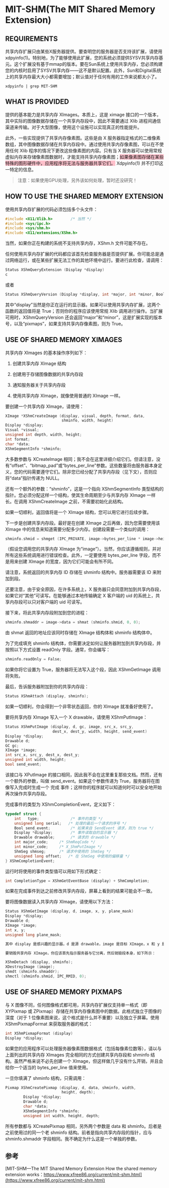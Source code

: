 # MIT-SHM(The MIT Shared Memory Extension)

## REQUIREMENTS

共享内存扩展只由某些X服务器提供。要查明您的服务器是否支持该扩展，请使用xdpyinfo(1)。特别地，为了能够使用此扩展，您的系统必须提供SYSV共享内存基元。这个扩展没有基于mmap的版本。要在Sun系统上使用共享内存，您必须构建您的内核时启用了SYSV共享内存——这不是默认配置。此外，Sun和Digital系统上的共享内存最大大小都需要增加；默认值对于任何有用的工作来说都太小了。

```
xdpyinfo | grep MIT-SHM
```

## WHAT IS PROVIDED

提供的基本能力是共享内存 XImages。本质上，这是 ximage 接口的一个版本，其中实际的图像数据存储在一个共享内存段中，因此不需要通过 Xlib 进程间通信渠道来传输。对于大型图像，使用这个设施可以实现真正的性能提升。

此外，一些实现提供了共享内存像素图。这些是由 X 服务器指定格式的二维像素数组，其中图像数据存储在共享内存段中。通过使用共享内存像素图，可以在不使用任何 Xlib 程序的情况下更改这些像素图的内容。只有当 X 服务器可以使用常规虚拟内存来存储像素图数据时，才能支持共享内存像素图；<span style="background: pink">如果像素图存储在某些特殊的图形硬件中，应用程序将无法与服务器共享它们。</span> Xdpyinfo(1) 并不打印这一特定的信息。

>注意：如果使用GPU处理，另外该如何处理，暂时还没研究！

## HOW TO USE THE SHARED MEMORY EXTENSION

使用共享内存扩展的代码必须包括多个头文件：

```c
#include <X11/Xlib.h>        /* 当然 */
#include <sys/ipc.h>
#include <sys/shm.h>
#include <X11/extensions/XShm.h>
```

当然，如果你正在构建的系统不支持共享内存，XShm.h 文件可能不存在。

任何使用共享内存扩展的代码都应该首先检查服务器是否提供扩展。你可能总是通过网络运行，或在某些扩展无法工作的其他环境中运行。要进行此检查，请调用：

```c
Status XShmQueryExtension (Display *display)
c
```
或者

```c
Status XShmQueryVersion (Display *display, int *major, int *minor, Bool *pixmaps)
```

其中“display”当然是你正在运行的显示器。如果可以使用共享内存扩展，这两个函数的返回值将是 True；否则你的程序应该使用常规 Xlib 调用进行操作。当扩展可用时，XShmQueryVersion 还会返回“major”和“minor”，这是扩展实现的版本号，以及“pixmaps”，如果支持共享内存像素图，则为 True。

## USE OF SHARED MEMORY XIMAGES

共享内存 XImages 的基本操作序列如下：

1. 创建共享内存 XImage 结构

2. 创建用于存储图像数据的共享内存段

3. 通知服务器关于共享内存段

4. 使用共享内存 XImage，就像使用普通的 XImage 一样。

要创建一个共享内存 XImage，请使用：

```c
XImage *XShmCreateImage (display, visual, depth, format, data,
                         shminfo, width, height)
Display *display;
Visual *visual;
unsigned int depth, width, height;
int format;
char *data;
XShmSegmentInfo *shminfo;
```

大多数参数与 XCreateImage 相同；我不会在这里详细介绍它们。但请注意，没有“offset”、“bitmap_pad”或“bytes_per_line”参数。这些数量将由服务器本身定义，您的代码需要遵守它们。除非您已经分配了共享内存段（见下文），否则应将“data”指针传递为 NULL。

还有一个额外的参数：“shminfo”，这是一个指向 XShmSegmentInfo 类型结构的指针。您必须分配这样一个结构，使其生命周期至少与共享内存 XImage 一样长。在调用 XShmCreateImage 之前，不需要初始化此结构。

如果一切顺利，返回值将是一个 XImage 结构，您可以用它进行后续步骤。

下一步是创建共享内存段。最好是在创建 XImage 之后再做，因为您需要使用该 XImage 中的信息来知道需要分配多少内存。创建段需要一个类似的调用：

```c
shminfo.shmid = shmget (IPC_PRIVATE, image->bytes_per_line * image->height, IPC_CREAT|0777);
```

（假设您调用您的共享内存 XImage 为“image”）。当然，你应该遵循规则，并对所有这些系统调用进行错误检查。此外，一定要使用 bytes_per_line 字段，而不是用来创建 XImage 的宽度，因为它们可能会有所不同。

请注意，系统返回的共享内存 ID 存储在 shminfo 结构中。服务器需要该 ID 来附加到段。

还要注意，由于安全原因，在许多系统上，X 服务器只会同意附加到共享内存段，如果它对“其他”可读写。在能够通过本地传输确定 X 客户端的 uid 的系统上，共享内存段可以只对客户端的 uid 可读写。

接下来，将此共享内存段附加到您的进程：

```c
shminfo.shmaddr = image->data = shmat (shminfo.shmid, 0, 0);
```

由 shmat 返回的地址应该同时存储在 XImage 结构体和 shminfo 结构体中。

为了完成填充 shminfo 结构体，你需要决定如何让服务器附加到共享内存段，并按照以下方式设置 readOnly 字段。通常，你会编写：

```c
shminfo.readOnly = False;
```

如果你将它设置为 True，服务器将无法写入这个段，因此 XShmGetImage 调用将失败。

最后，告诉服务器附加到你的共享内存段：

```c
Status XShmAttach (display, shminfo);
```

如果一切顺利，你会得到一个非零状态返回，你的 XImage 就准备好使用了。

要将共享内存 XImage 写入一个 X drawable，请使用 XShmPutImage：


```c
Status XShmPutImage (display, d, gc, image, src_x, src_y,
                     dest_x, dest_y, width, height, send_event)
Display *display;
Drawable d;
GC gc;
XImage *image;
int src_x, src_y, dest_x, dest_y;
unsigned int width, height;
bool send_event;

```
该接口与 XPutImage 的接口相同，因此我不会在这里重复那些文档。然而，还有一个额外的参数，叫做 send_event。如果这个参数传递为 True，服务器将在图像写入完成时生成一个 完成 事件；这样你的程序就可以知道何时可以安全地开始再次操作共享内存段。

完成事件的类型为 XShmCompletionEvent，定义如下：

```c
typedef struct {
    int   type;              /* 事件的类型 */
    unsigned long serial;   /* 处理的最后一个请求的序号 */
    Bool send_event;         /* 如果来自 SendEvent 请求，则为 true */
    Display *display;        /* 事件读取自的显示器 */
    Drawable drawable;       /* 请求的 drawable */
    int major_code;     /* ShmReqCode */
    int minor_code;     /* X_ShmPutImage */
    ShmSeg shmseg;      /* 请求中使用的 ShmSeg */
    unsigned long offset;   /* 在 ShmSeg 中使用的偏移量 */
} XShmCompletionEvent;
```

运行时将使用的事件类型值可以用如下形式确定：

```c
int CompletionType = XShmGetEventBase (display) + ShmCompletion;
```
如果在完成事件到达之前修改共享内存段，屏幕上看到的结果可能会不一致。

要将图像数据读入共享内存 XImage，请使用以下方法：

```c
Status XShmGetImage (display, d, image, x, y, plane_mask)
Display *display;
Drawable d;
XImage *image;
int x, y;
unsigned long plane_mask;
```

```c
其中 display 是感兴趣的显示器，d 是源 drawable，image 是目标 XImage，x 和 y 是在 d 内的偏移，plane_mask 定义要读取的平面。

要销毁共享内存 XImage，你应该首先指示服务器与它分离，然后销毁段本身，如下所示：
```

```c
XShmDetach (display, shminfo);
XDestroyImage (image);
shmdt (shminfo.shmaddr);
shmctl (shminfo.shmid, IPC_RMID, 0);
```

## USE OF SHARED MEMORY PIXMAPS

与 X 图像不同，任何图像格式都可用，共享内存扩展仅支持单一格式（即 XYPixmap 或 ZPixmap）存储在共享内存像素图中的数据。此格式独立于图像的深度（对于 1 位像素图来说，这个格式是什么并不重要）以及独立于屏幕。使用 XShmPixmapFormat 来获取服务器的格式：

```c
int XShmPixmapFormat (display)
Display *display;
```

如果您的应用程序可以处理服务器像素图数据格式（包括每像素位数等），请以与上面列出的共享内存 XImages 完全相同的方式创建共享内存段和 shminfo 结构。虽然严格来说不必先创建一个 XImage，但这样做几乎没有什么开销，并且会给你一个适当的 bytes_per_line 值来使用。

一旦你填满了 shminfo 结构，只需调用：

```c
Pixmap XShmCreatePixmap (display, d, data, shminfo, width,
                         height, depth);
        Display *display;
        Drawable d;
        char *data;
        XShmSegmentInfo *shminfo;
        unsigned int width, height, depth;
```

所有参数都与 XCreatePixmap 相同，另外两个参数是 data 和 shminfo。后者是之前使用过的同一个老 shminfo 结构。前者是指向共享内存段的指针，应与 shminfo.shmaddr 字段相同。我不确定为什么这是一个单独的参数。

## 参考
[MIT-SHM—The MIT Shared Memory Extension How the shared memory extension works：https://www.xfree86.org/current/mit-shm.html](https://www.xfree86.org/current/mit-shm.html)